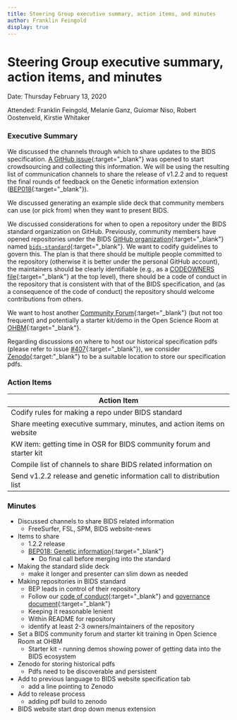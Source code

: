 ```yaml
---
title: Steering Group executive summary, action items, and minutes
author: Franklin Feingold
display: true
---
```


# Steering Group executive summary, action items, and minutes

Date: Thursday February 13, 2020

Attended: Franklin Feingold, Melanie Ganz, Guiomar Niso, Robert Oostenveld, Kirstie Whitaker

<!--more-->

### Executive Summary

We discussed the channels through which to share updates to the BIDS specification.
[A GitHub issue](https://github.com/bids-standard/bids-specification/issues/415){:target="_blank"} was opened to start crowdsourcing and collecting this information.
We will be using the resulting list of communication channels to share the release of v1.2.2 and to request the final rounds of feedback on the Genetic information extension ([BEP018](https://github.com/bids-standard/bids-specification/pull/395){:target="_blank"}).

We discussed generating an example slide deck that community members can  use (or pick from) when they want to present BIDS.

We discussed considerations for when to open a repository under the BIDS standard organization on GitHub.
Previously, community members have opened repositories under the BIDS [GitHub organization](https://help.github.com/en/github/setting-up-and-managing-organizations-and-teams/about-organizations){:target="_blank"} named [`bids-standard`](https://github.com/bids-standard){:target="_blank"}.
We want to codify guidelines to govern this.
The plan is that there should be multiple people committed to the repository (otherwise it is better under the personal GitHub account), the maintainers should be clearly identifiable (e.g., as a [CODEOWNERS file](https://help.github.com/en/github/creating-cloning-and-archiving-repositories/about-code-owners#about-code-owners){:target="_blank"} at the top level), there should be a code of conduct in the repository that is consistent with that of the BIDS specification, and (as a consequence of the code of conduct) the repository should welcome contributions from others.

We want to host another [Community Forum](https://bids.neuroimaging.io/2020/01/02/announcement-community-forum-events.html){:target="_blank"} (but not too frequent) and potentially a starter kit/demo in the Open Science Room at [OHBM](https://www.humanbrainmapping.org){:target="_blank"}.

Regarding discussions on where to host our historical specification pdfs (please refer to issue [#407](https://github.com/bids-standard/bids-specification/pull/407){:target="_blank"}), we consider [Zenodo](https://zenodo.org/){:target:"_blank"} to be a suitable location to store our specification pdfs.

### Action Items

| Action Item |
| -------- |
| Codify rules for making a repo under BIDS standard |
| Share meeting executive summary, minutes, and action items on website |
| KW item: getting time in OSR for BIDS community forum and starter kit |
| Compile list of channels to share BIDS related information on |
| Send v1.2.2 release and genetic information call to distribution list |

### Minutes

- Discussed channels to share BIDS related information
  - FreeSurfer, FSL, SPM, BIDS website-news
- Items to share
  - 1.2.2 release
  - [BEP018: Genetic information](https://github.com/bids-standard/bids-specification/pull/395){:target="_blank"}
    - Do final call before merging into the standard
- Making the standard slide deck
  - make it longer and presenter can slim down as needed
- Making repositories in BIDS standard
  - BEP leads in control of their repository
  - Follow our [code of conduct](https://github.com/bids-standard/bids-specification/blob/master/CODE_OF_CONDUCT.md){:target="_blank"} and [governance document](https://docs.google.com/document/d/1R-J2lL9V_wIkYhye4zH-feyl4P4J8NyO40rIYyY141o/){:target="_blank"}
  - Keeping it reasonable lenient
  - Within README for repository
  - identify at least 2-3 owners/maintainers of the repository
- Set a BIDS community forum and starter kit training in Open Science Room at OHBM
  - Starter kit - running demos showing power of getting data into the BIDS ecosystem
- Zenodo for storing historical pdfs
  - Pdfs need to be discoverable and persistent
- Add to previous language to BIDS website specification tab
  - add a line pointing to Zenodo
- Add to release process
  - adding pdf build to zenodo
- BIDS website start drop down menus extension
